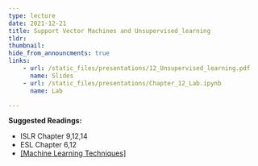 ```yaml
---
type: lecture
date: 2021-12-21
title: Support Vector Machines and Unsupervised_learning
tldr: 
thumbnail: 
hide_from_announcments: true
links: 
    - url: /static_files/presentations/12_Unsupervised_learning.pdf
      name: Slides
    - url: /static_files/presentations/Chapter_12_Lab.ipynb
      name: Lab

---
```

**Suggested Readings:**
- ISLR Chapter 9,12,14
- ESL Chapter 6,12
- [[Machine Learning Techniques]](https://www.csie.ntu.edu.tw/~htlin/mooc/)
